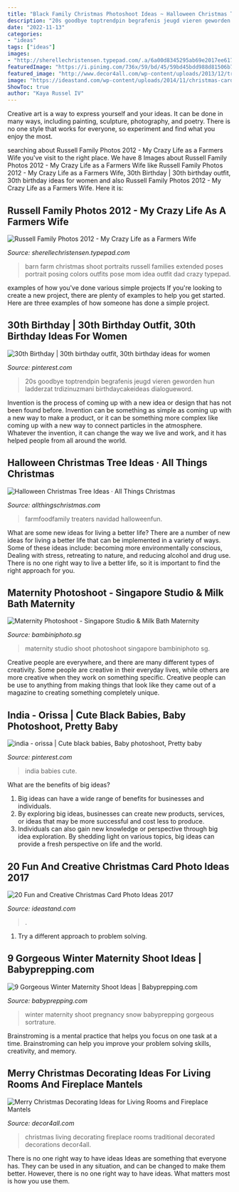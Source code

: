```yaml
---
title: "Black Family Christmas Photoshoot Ideas ~ Halloween Christmas Tree Ideas · All Things Christmas"
description: "20s goodbye toptrendpin begrafenis jeugd vieren geworden hun ladderzat trdizinuzmani birthdaycakeideas dialogueword"
date: "2022-11-13"
categories:
- "ideas"
tags: ["ideas"]
images:
- "http://sherellechristensen.typepad.com/.a/6a00d8345295ab69e2017ee6173218970d-600wi"
featuredImage: "https://i.pinimg.com/736x/59/bd/45/59bd45bdd988d81506b7dc258779a2b5--incredible-india-mughal-empire.jpg"
featured_image: "http://www.decor4all.com/wp-content/uploads/2013/12/traditional-christmas-decorating-living-room-fireplace-20.jpg"
image: "https://ideastand.com/wp-content/uploads/2014/11/christmas-card-photo-ideas/17-christmas-card-photo-ideas.jpg"
ShowToc: true
author: "Kaya Russel IV"
---
```



Creative art is a way to express yourself and your ideas. It can be done in many ways, including painting, sculpture, photography, and poetry. There is no one style that works for everyone, so experiment and find what you enjoy the most.

	

		
searching about Russell Family Photos 2012 - My Crazy Life as a Farmers Wife you've visit to the right place. We have 8 Images about Russell Family Photos 2012 - My Crazy Life as a Farmers Wife like Russell Family Photos 2012 - My Crazy Life as a Farmers Wife, 30th Birthday | 30th birthday outfit, 30th birthday ideas for women and also Russell Family Photos 2012 - My Crazy Life as a Farmers Wife. Here it is:
		
    
## Russell Family Photos 2012 - My Crazy Life As A Farmers Wife

<img loading=lazy src="http://sherellechristensen.typepad.com/.a/6a00d8345295ab69e2017ee6173218970d-600wi" onerror="this.onerror=null;this.src='https://tse4.mm.bing.net/th?id=OIP.WXhxNTxJIMR3EhKw8QriBQAAAA&amp;pid=15.1';" alt="Russell Family Photos 2012 - My Crazy Life as a Farmers Wife">

_Source: sherellechristensen.typepad.com_

>barn farm christmas shoot portraits russell families extended poses portrait posing colors outfits pose mom idea outfit dad crazy typepad. 

	

examples of how you've done various simple projects
If you're looking to create a new project, there are plenty of examples to help you get started. Here are three examples of how someone has done a simple project.

    
## 30th Birthday | 30th Birthday Outfit, 30th Birthday Ideas For Women

<img loading=lazy src="https://i.pinimg.com/736x/b6/93/99/b6939921abfe9d77e9c3b4772d88c8d1.jpg" onerror="this.onerror=null;this.src='https://tse2.mm.bing.net/th?id=OIP.R15IILNFMdPDh28HvwZDOAHaLt&amp;pid=15.1';" alt="30th Birthday | 30th birthday outfit, 30th birthday ideas for women">

_Source: pinterest.com_

>20s goodbye toptrendpin begrafenis jeugd vieren geworden hun ladderzat trdizinuzmani birthdaycakeideas dialogueword. 

	

Invention is the process of coming up with a new idea or design that has not been found before. Invention can be something as simple as coming up with a new way to make a product, or it can be something more complex like coming up with a new way to connect particles in the atmosphere. Whatever the invention, it can change the way we live and work, and it has helped people from all around the world.

    
## Halloween Christmas Tree Ideas · All Things Christmas

<img loading=lazy src="https://www.allthingschristmas.com/wp-content/uploads/2017/10/Best-Halloween-Christmas-Tree-Ideas-2-1.jpg" onerror="this.onerror=null;this.src='https://tse4.mm.bing.net/th?id=OIP.krb9ekJ4XvsWXD4Kldv1ywHaJ4&amp;pid=15.1';" alt="Halloween Christmas Tree Ideas · All Things Christmas">

_Source: allthingschristmas.com_

>farmfoodfamily treaters navidad halloweenfun. 

	

What are some new ideas for living a better life?
There are a number of new ideas for living a better life that can be implemented in a variety of ways. Some of these ideas include: becoming more environmentally conscious, Dealing with stress, retreating to nature, and reducing alcohol and drug use. There is no one right way to live a better life, so it is important to find the right approach for you.

    
## Maternity Photoshoot - Singapore Studio &amp; Milk Bath Maternity

<img loading=lazy src="http://bambiniphoto.sg/wp-content/uploads/Maternity-Photography-Singapore-041.jpg" onerror="this.onerror=null;this.src='https://tse4.mm.bing.net/th?id=OIP.ejz4vP2xTLdH9agta87JqwHaLG&amp;pid=15.1';" alt="Maternity Photoshoot - Singapore Studio &amp; Milk Bath Maternity">

_Source: bambiniphoto.sg_

>maternity studio shoot photoshoot singapore bambiniphoto sg. 

	

Creative people are everywhere, and there are many different types of creativity. Some people are creative in their everyday lives, while others are more creative when they work on something specific. Creative people can be use to anything from making things that look like they came out of a magazine to creating something completely unique.

    
## India - Orissa | Cute Black Babies, Baby Photoshoot, Pretty Baby

<img loading=lazy src="https://i.pinimg.com/736x/59/bd/45/59bd45bdd988d81506b7dc258779a2b5--incredible-india-mughal-empire.jpg" onerror="this.onerror=null;this.src='https://tse2.mm.bing.net/th?id=OIP.GMR7hr3rBiHxYJKGuEEm5QHaLG&amp;pid=15.1';" alt="india - orissa | Cute black babies, Baby photoshoot, Pretty baby">

_Source: pinterest.com_

>india babies cute. 

	

What are the benefits of big ideas?
1. Big ideas can have a wide range of benefits for businesses and individuals. 
2. By exploring big ideas, businesses can create new products, services, or ideas that may be more successful and cost less to produce. 
3. Individuals can also gain new knowledge or perspective through big idea exploration. By shedding light on various topics, big ideas can provide a fresh perspective on life and the world.

    
## 20 Fun And Creative Christmas Card Photo Ideas 2017

<img loading=lazy src="https://ideastand.com/wp-content/uploads/2014/11/christmas-card-photo-ideas/17-christmas-card-photo-ideas.jpg" onerror="this.onerror=null;this.src='https://tse3.mm.bing.net/th?id=OIP.aAVQtyQ2ZuZForC4ulJAzwHaLH&amp;pid=15.1';" alt="20 Fun and Creative Christmas Card Photo Ideas 2017">

_Source: ideastand.com_

>. 

	

1. Try a different approach to problem solving.

    
## 9 Gorgeous Winter Maternity Shoot Ideas | Babyprepping.com

<img loading=lazy src="https://www.babyprepping.com/wp-content/uploads/2015/11/winter-pregnancy21.jpg" onerror="this.onerror=null;this.src='https://tse3.mm.bing.net/th?id=OIP.ORoxM9IruMJodWsoMA1-nQHaJ6&amp;pid=15.1';" alt="9 Gorgeous Winter Maternity Shoot Ideas | Babyprepping.com">

_Source: babyprepping.com_

>winter maternity shoot pregnancy snow babyprepping gorgeous sortrature. 

	

Brainstroming is a mental practice that helps you focus on one task at a time. Brainstroming can help you improve your problem solving skills, creativity, and memory.

    
## Merry Christmas Decorating Ideas For Living Rooms And Fireplace Mantels

<img loading=lazy src="http://www.decor4all.com/wp-content/uploads/2013/12/traditional-christmas-decorating-living-room-fireplace-20.jpg" onerror="this.onerror=null;this.src='https://tse4.mm.bing.net/th?id=OIP.bXgrD5XbjkpMsxanGnuEhwHaFj&amp;pid=15.1';" alt="Merry Christmas Decorating Ideas for Living Rooms and Fireplace Mantels">

_Source: decor4all.com_

>christmas living decorating fireplace rooms traditional decorated decorations decor4all. 

	

There is no one right way to have ideas
Ideas are something that everyone has. They can be used in any situation, and can be changed to make them better. However, there is no one right way to have ideas. What matters most is how you use them.

